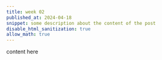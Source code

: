 ```yaml
---
title: week 02
published_at: 2024-04-18
snippet: some description about the content of the post
disable_html_sanitization: true
allow_math: true
---
```


content here